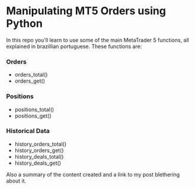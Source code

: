 # Manipulating MT5 Orders using Python
In this repo you'll learn to use some of the main MetaTrader 5 functions, all explained in brazillian portuguese. These functions are:
### Orders
- orders_total()
- orders_get()
### Positions
- positions_total()
- positions_get()
### Historical Data
- history_orders_total()
- history_orders_get()
- history_deals_total()
- history_deals_get()

Also a summary of the content created and a link to my post blethering about it.
